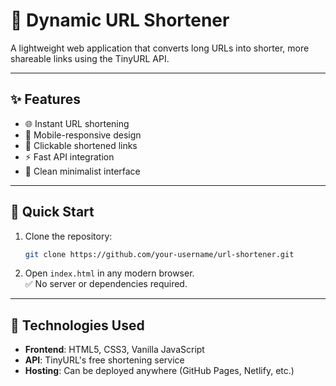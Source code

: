 # 🔗 Dynamic URL Shortener

A lightweight web application that converts long URLs into shorter, more shareable links using the TinyURL API.

---

## ✨ Features

- 🌐 Instant URL shortening  
- 📱 Mobile-responsive design  
- 🔗 Clickable shortened links  
- ⚡ Fast API integration  
- 🎨 Clean minimalist interface  

---

## 🚀 Quick Start

1. Clone the repository:
   ```bash
   git clone https://github.com/your-username/url-shortener.git
2. Open `index.html` in any modern browser.  
   ✅ No server or dependencies required.

---

## 🧩 Technologies Used

- **Frontend**: HTML5, CSS3, Vanilla JavaScript  
- **API**: TinyURL's free shortening service  
- **Hosting**: Can be deployed anywhere (GitHub Pages, Netlify, etc.)
